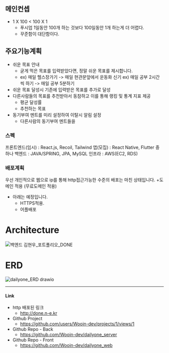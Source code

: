 ## 메인컨셉
* 1 X 100 < 100 X 1
    * 푸시업 1일동안 100개 하는 것보다 100일동안 1개 하는게 더 어렵다.
    * 꾸준함이 대단함이다.

## 주요기능계획
* 쉬운 목표 안내
    * 굳게 먹은 목표를 입력받았다면, 정말 쉬운 목표를 제시합니다.
    * ex) 매일 헬스장가기 -> 매일 현관문앞에서 운동화 신기 ex) 매일 공부 2시간씩 하기 -> 매일 공부 5분하기
* 쉬운 목표 달성시 기존에 입력받은 목표를 추가로 달성
* 다른사람들의 목표를 추천받아서 동참하고 이를 통해 랭킹 및 통계 지표 제공
    * 평균 달성률
    * 추천하는 목표
* 동기부여 멘트를 미리 설정하여 이탈시 알림 설정
    * 다른사람의 동기부여 멘트들을 


### 스펙
프론트엔드(임시) : React.js, Recoil, Tailwind
앱(모집) : React Native, Flutter 중 하나
백엔드 : JAVA/SPRING, JPA, MySQL
인프라 : AWS(EC2, RDS)

### 배포계획
우선 개인적으로 웹으로 ip를 통해 http접근가능한 수준의 배포는 마친 상태입니다.
+도메인 적용 (무료도메인 적용)
* 아래는 예정입니다.
    * HTTPS적용.
    * 어플배포

# Architecture
![백엔드 김현우_포트폴리오_DONE](https://github.com/Wooin-dev/dailyone_server/assets/133616377/e344285e-1147-4b3f-b9b6-3f67790f9f12)

# ERD
![dailyone_ERD drawio](https://github.com/Wooin-dev/dailyone_server/assets/133616377/bfb0142b-013d-43a7-a9a8-11f01009bf78)


---
#### Link
* http 배포된 링크
    * http://done.n-e.kr
* Github Project
    * https://github.com/users/Wooin-dev/projects/1/views/1
* Github Repo - Back
    * https://github.com/Wooin-dev/dailyone_server
* Github Repo - Front
    * https://github.com/Wooin-dev/dailyone_web



